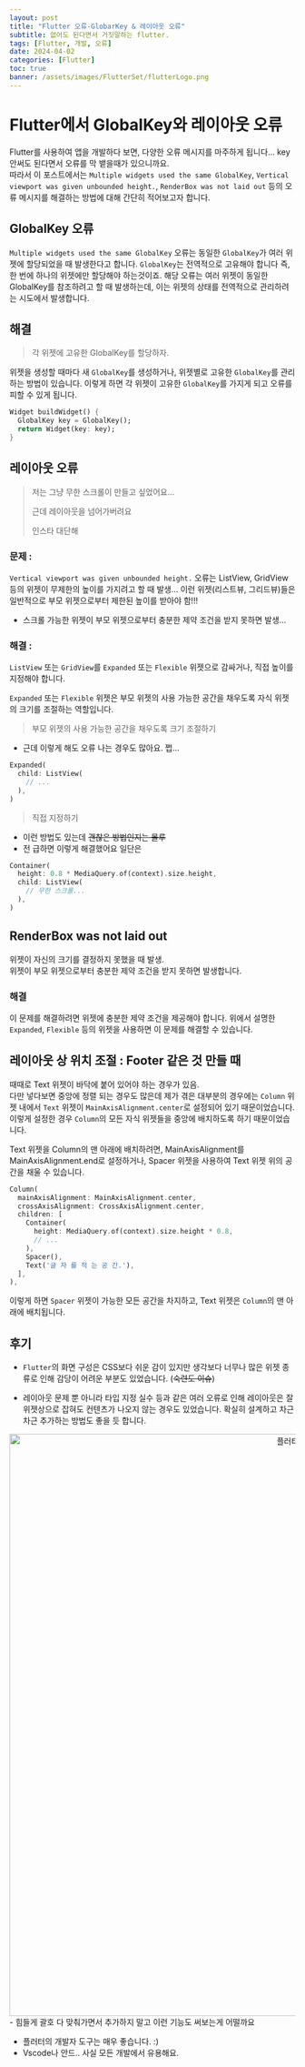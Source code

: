 ```yaml
---
layout: post
title: "Flutter 오류-GlobarKey & 레이아웃 오류"
subtitle: 없어도 된다면서 거짓말하는 flutter.
tags: [Flutter, 개발, 오류]
date: 2024-04-02
categories: [Flutter]
toc: true
banner: /assets/images/FlutterSet/flutterLogo.png
---
```


# Flutter에서 GlobalKey와 레이아웃 오류

Flutter를 사용하여 앱을 개발하다 보면, 다양한 오류 메시지를 마주하게 됩니다... key 안써도 된다면서 오류를 막 뱉을때가 있으니까요.  
따라서 이 포스트에서는 `Multiple widgets used the same GlobalKey`, `Vertical viewport was given unbounded height.`, `RenderBox was not laid out` 등의 오류 메시지를 해결하는 방법에 대해 간단히 적어보고자 합니다.

## GlobalKey 오류

`Multiple widgets used the same GlobalKey` 오류는 동일한 `GlobalKey`가 여러 위젯에 할당되었을 때 발생한다고 합니다. `GlobalKey`는 전역적으로 고유해야 합니다 즉, 한 번에 하나의 위젯에만 할당해야 하는것이죠. 해당 오류는 여러 위젯이 동일한 GlobalKey를 참조하려고 할 때 발생하는데, 이는 위젯의 상태를 전역적으로 관리하려는 시도에서 발생합니다.

## 해결

> 각 위젯에 고유한 GlobalKey를 할당하자.

위젯을 생성할 때마다 새 `GlobalKey`를 생성하거나, 위젯별로 고유한 `GlobalKey`를 관리하는 방법이 있습니다. 이렇게 하면 각 위젯이 고유한 `GlobalKey`를 가지게 되고 오류를 피할 수 있게 됩니다.

```dart
Widget buildWidget() {
  GlobalKey key = GlobalKey();
  return Widget(key: key);
}
```

## 레이아웃 오류

> 저는 그냥 무한 스크롤이 만들고 싶었어요...
>
> 근데 레이아웃을 넘어가버려요
>
> 인스타 대단해

### 문제 :

`Vertical viewport was given unbounded height.` 오류는 ListView, GridView 등의 위젯이 무제한의 높이를 가지려고 할 때 발생...
이런 위젯(리스트뷰, 그리드뷰)들은 일반적으로 부모 위젯으로부터 제한된 높이를 받아야 함!!!

- 스크롤 가능한 위젯이 부모 위젯으로부터 충분한 제약 조건을 받지 못하면 발생...

### 해결 :

`ListView` 또는 `GridView`를 `Expanded` 또는 `Flexible` 위젯으로 감싸거나, 직접 높이를 지정해야 합니다.

`Expanded` 또는 `Flexible` 위젯은 부모 위젯의 사용 가능한 공간을 채우도록 자식 위젯의 크기를 조절하는 역할입니다.

> 부모 위젯의 사용 가능한 공간을 채우도록 크기 조절하기

- 근데 이렇게 해도 오류 나는 경우도 많아요. 쩝...

```dart
Expanded(
  child: ListView(
    // ...
  ),
)
```

> 직접 지정하기

- 이런 방법도 있는데 ~~괜찮은 방법인지는 몰루~~
- 전 급하면 이렇게 해결했어요 일단은

```dart
Container(
  height: 0.8 * MediaQuery.of(context).size.height,
  child: ListView(
    // 무한 스크롤...
  ),
)
```

## RenderBox was not laid out

위젯이 자신의 크기를 결정하지 못했을 때 발생.  
위젯이 부모 위젯으로부터 충분한 제약 조건을 받지 못하면 발생합니다.

### 해결

이 문제를 해결하려면 위젯에 충분한 제약 조건을 제공해야 합니다. 위에서 설명한 `Expanded`, `Flexible` 등의 위젯을 사용하면 이 문제를 해결할 수 있습니다.

## 레이아웃 상 위치 조절 : Footer 같은 것 만들 때

때때로 Text 위젯이 바닥에 붙어 있어야 하는 경우가 있음.  
다만 넣다보면 중앙에 정렬 되는 경우도 많은데 제가 겪은 대부분의 경우에는 `Column` 위젯 내에서 `Text` 위젯이 `MainAxisAlignment.center`로 설정되어 있기 때문이었습니다. 이렇게 설정한 경우 `Column`의 모든 자식 위젯들을 중앙에 배치하도록 하기 때문이었습니다.

Text 위젯을 Column의 맨 아래에 배치하려면, MainAxisAlignment를 MainAxisAlignment.end로 설정하거나, Spacer 위젯을 사용하여 Text 위젯 위의 공간을 채울 수 있습니다.

```dart
Column(
  mainAxisAlignment: MainAxisAlignment.center,
  crossAxisAlignment: CrossAxisAlignment.center,
  children: [
    Container(
      height: MediaQuery.of(context).size.height * 0.8,
      // ...
    ),
    Spacer(),
    Text('글 자 를 적 는 공 간.'),
  ],
),
```

이렇게 하면 `Spacer` 위젯이 가능한 모든 공간을 차지하고, Text 위젯은 `Column`의 맨 아래에 배치됩니다.

## 후기

- `Flutter`의 화면 구성은 CSS보다 쉬운 감이 있지만 생각보다 너무나 많은 위젯 종류로 인해 감당이 어려운 부분도 있었습니다. (~~숙련도 이슈~~)

- 레이아웃 문제 뿐 아니라 타입 지정 실수 등과 같은 여러 오류로 인해 레이아웃은 잘 위젯상으로 잡혀도 컨텐츠가 나오지 않는 경우도 있었습니다. 확실히 설계하고 차근차근 추가하는 방법도 좋을 듯 합니다.

<!-- ![플러터 위젯 추가](https://1drv.ms/i/c/60d1136c8e1eeac5/IQOU5vJRjA2HRZXfgIWSJbu5AZDue1c9_11T2DwxHyueOEo?width=1024) -->

<center><img src="https://github.com/user-attachments/assets/dbf123f9-ccf9-495d-b4c4-4425d77f55a9" alt="플러터 위젯 추가" width="1024px"></center>
- 힘들게 괄호 다 맞춰가면서 추가하지 말고 이런 기능도 써보는게 어떨까요

- 플러터의 개발자 도구는 매우 좋습니다. :)
- Vscode나 안드.. 사실 모든 개발에서 유용해요.
